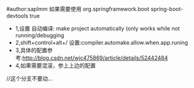 #author:saplmm如果需要使用<dependency>    <groupId>org.springframework.boot</groupId>    <artifactId>spring-boot-devtools</artifactId>    <optional>true</optional></dependency>        * 1,设置 自动编译:    make project automatically (only works while not running/debugging* 2,shift+control+alt+/  设置:compiler.automake.allow.when.app.runing* 3,具体的配置参考:http://blog.csdn.net/wjc475869/article/details/52442484* 4,如果需要混滚，参上上边的配置//这个分支不要动...